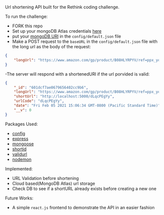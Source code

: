 Url shortening API built for the Rethink coding challenge.

To run the challenge:

- FORK this repo
- Set up your mongoDB Atlas credentials [here](https://docs.atlas.mongodb.com/getting-started/)
- put your [mongoDB URI](https://docs.mongodb.com/manual/reference/connection-string/) in the `config/default.json` file
- Make a POST request to the `baseURL` in the `config/default.json` file with the long url as the body of the request:

```json
{
    "longUrl": "https://www.amazon.com/gp/product/B08HLYRPYV/ref=ppx_yo_dt_b_asin_title_o00_s00?ie=UTF8&th=1"
}
```
-The server will respond with a shortenedURl if the url porvided is valid:
```json
{
    "_id": "601dcf7ae0679656402cc9b6",
    "longUrl": "https://www.amazon.com/gp/product/B08HLYRPYV/ref=ppx_yo_dt_b_asin_title_o00_s00?ie=UTF8&th=1",
    "shortUrl": "http://localhost:5000/dLqcPEgYy",
    "urlCode": "dLqcPEgYy",
    "date": "Fri Feb 05 2021 15:06:34 GMT-0800 (Pacific Standard Time)",
    "__v": 0
}
```

Packages Used:

- [config](https://www.npmjs.com/package/config)
- [express](https://www.npmjs.com/package/express)
- [mongoose](https://www.npmjs.com/package/mongoose)
- [shortid](https://www.npmjs.com/package/shortid)
- [validurl](https://www.npmjs.com/package/valid-url)
- [nodemon](https://www.npmjs.com/package/nodemon)

Implemented:

- URL Validation before shortening
- Cloud based(MongoDB Atlas) url storage 
- Check DB to see if a shortURL already exists before creating a new one 

Future Works:

- A simple `react.js` frontend to demonstrate the API in an easier fashion
